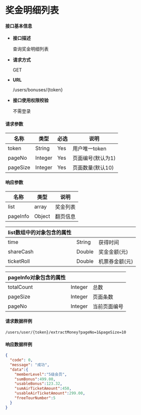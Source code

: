 # 奖金明细列表

#### **接口基本信息**

* **接口描述**

  查询奖金明细列表

* **请求方式**

  GET

* **URL**

  /users/bonuses/{token}

* **接口使用权限校验**

  不需登录

#### **请求参数**

| 名称 | 类型 | 必选 | 说明 |
| --- | --- | --- | --- |
| token | String | Yes | 用户唯一token |
| pageNo | Integer | Yes | 页面编号(默认为1) |
| pageSize | Integer | Yes | 页面数量(默认10) |

#### **响应参数**

| 名称 | 类型 | 说明 |
| --- | --- | --- |
| list | array | 奖金列表 |
| pageInfo | Object | 翻页信息 |

| list数组中的对象包含的属性 |  |  |
| --- | --- | --- |
| time | String | 获得时间 |
| shareCash | Double | 奖金金额(元) |
| ticketRoll | Double | 机票券金额(元) |

| pageInfo对象包含的属性 |  |  |
| --- | --- | --- |
| totalCount | Integer | 总数 |
| pageSize | Integer | 页面条数 |
| pageNo | Integer | 当前页面编号 |


#### **请求数据样例**

```url
/users/user/{token}/extractMoney?pageNo=1&pageSize=10
```

#### **响应数据样例**

```json
{
  "code": 0,
  "message": "成功",
  "data":{
    "memberLevel":"5级会员",
    "sumBonus":499.00,
    "usableBonus":123.32,
    "sumAirTicketAmount":450,
    "usableAirTicketAmount":299.00,
    "freeTourNumber":5
  }
}
```
